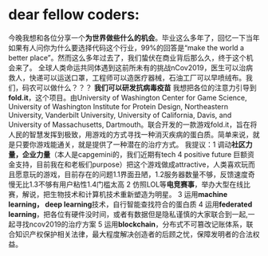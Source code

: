 # dear fellow coders:

今晚我想和各位分享一个**为世界做些什么的机会**。毕业这么多年了，回忆一下当年如果有人问你为什么要选择代码这个行业，99%的回答是“make the world a better place”。然而这么多年过去了，我们蛰伏在商业背后那么久，终于这个机会来了。
全球人类命运共同体遇到这前所未有的挑战nCov2019，医生可以治病救人，快递可以运送口罩，工程师可以造医疗器械，石油工厂可以早喷绒布。我们，码农可以做什么？？？
**我们可以研发抗病毒疫苗**
我想把各位的注意力引导到**fold.it**，这个项目。由University of Washington Center for Game Science, University of Washington Institute for Protein Design, Northeastern University, Vanderbilt University, University of California, Davis, and University of Massachusetts, Dartmouth。联合开发的一款游戏fold.it，旨在将人民的智慧发挥到极致，用游戏的方式寻找一种消灭疾病的蛋白质。简单来说，就是只要你游戏能通关，就是提供了一种潜在的治疗方式。
我提议：1 调动**社区力量，企业力量**（本人是capgemini的，我们近期有tech 4 positive future 巨额资金支持，目前我在和老板们purpose）把这个游戏做成attractive，人类喜欢玩而且愿意玩的游戏，目前存在的问题1.1界面丑陋，1.2服务器数量不够，反馈速度奇慢无比1.3不够有用户粘性1.4门槛太高
2 仿照LOL等**电竞赛事**，举办大型在线比赛，解说，把生物技术和计算机技术重新塑造为明星。
3 运用**machine learning， deep learning**技术，自行智能查找符合的蛋白质
4 运用**federated learning**，把各位有硬件没时间，或者有数据但是隐私谨慎的大家联合到一起,一起寻找ncov2019的治疗方案
5 运用**blockchain**，分布式不可篡改记账体系，联合知识产权保护相关法律，最大程度解决创造者的后顾之忧，保障发明者的合法权益。